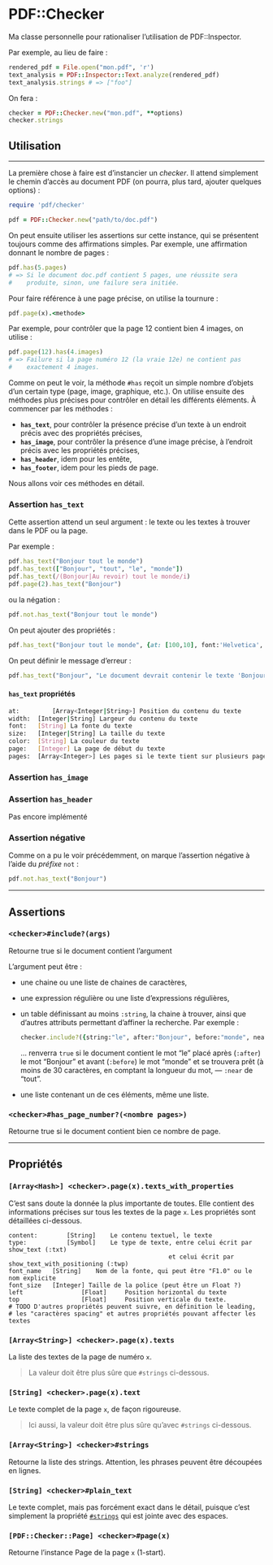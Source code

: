 # PDF::Checker

Ma classe personnelle pour rationaliser l’utilisation de PDF::Inspector.

Par exemple, au lieu de faire :

~~~ruby
rendered_pdf = File.open("mon.pdf", 'r')
text_analysis = PDF::Inspector::Text.analyze(rendered_pdf)
text_analysis.strings # => ["foo"]
~~~

On fera :

~~~ruby
checker = PDF::Checker.new("mon.pdf", **options)
checker.strings
~~~

## Utilisation

---

La première chose à faire est d’instancier un *checker*. Il attend simplement le chemin d’accès au document PDF (on pourra, plus tard, ajouter quelques options) :

~~~ruby
require 'pdf/checker'

pdf = PDF::Checker.new("path/to/doc.pdf")
~~~

On peut ensuite utiliser les assertions sur cette instance, qui se présentent toujours comme des affirmations simples. Par exemple, une affirmation donnant le nombre de pages :

~~~ruby
pdf.has(5.pages)
# => Si le document doc.pdf contient 5 pages, une réussite sera
#    produite, sinon, une failure sera initiée.
~~~

Pour faire référence à une page précise, on utilise la tournure :

~~~ruby
pdf.page(x).<methode>
~~~

Par exemple, pour contrôler que la page 12 contient bien 4 images, on utilise :

~~~ruby
pdf.page(12).has(4.images)
# => Failure si la page numéro 12 (la vraie 12e) ne contient pas
#    exactement 4 images.
~~~

Comme on peut le voir, la méthode `#has` reçoit un simple nombre d’objets d’un certain type (page, image, graphique, etc.). On utilise ensuite des méthodes plus précises pour contrôler en détail les différents éléments. À commencer par les méthodes :

* **`has_text`**, pour contrôler la présence précise d’un texte à un endroit précis avec des propriétés précises,
* **`has_image`**, pour contrôler la présence d’une image précise, à l’endroit précis avec les propriétés précises,
* **`has_header`**, idem pour les entête,
* **`has_footer`**, idem pour les pieds de page.

Nous allons voir ces méthodes en détail.

<a name="asssertion-has_text"></a>

### Assertion `has_text`

Cette assertion attend un seul argument : le texte ou les textes à trouver dans le PDF ou la page. 

Par exemple :

~~~ruby
pdf.has_text("Bonjour tout le monde")
pdf.has_text(["Bonjour", "tout", "le", "monde"])
pdf.has_text(/(Bonjour|Au revoir) tout le monde/i)
pdf.page(2).has_text("Bonjour")
~~~

ou la négation :

~~~ruby
pdf.not.has_text("Bonjour tout le monde")
~~~

On peut ajouter des propriétés :

~~~ruby
pdf.has_text("Bonjour tout le monde", {at: [100,10], font:'Helvetica', size:15})
~~~

On peut définir le message d’erreur :

~~~ruby
pdf.has_text("Bonjour", "Le document devrait contenir le texte 'Bonjour'")
~~~



<a name="assertion-has_texte-properties"></a>

#### `has_text` propriétés

~~~bash
at: 		[Array<Integer|String>] Position du contenu du texte
width: 	[Integer|String] Largeur du contenu du texte
font: 	[String] La fonte du texte
size: 	[Integer|String] La taille du texte
color:  [String] La couleur du texte
page: 	[Integer] La page de début du texte
pages:	[Array<Integer>] Les pages si le texte tient sur plusieurs pages
~~~



<a name="assertion-has_image"></a>

### Assertion `has_image`

<a name="assertion-has_header"></a>

### Assertion `has_header`

Pas encore implémenté

<a name="negative-assertion"></a>

### Assertion négative

Comme on a pu le voir précédemment, on marque l’assertion négative à l’aide du *préfixe* `not` :

~~~ruby
pdf.not.has_text("Bonjour")
~~~



---



<a name="assertions"></a>

## Assertions

### `<checker>#include?(args)`

Retourne true si le document contient l’argument

L’argument peut être :

- une chaine ou une liste de chaines de caractères,

- une expression régulière ou une liste d’expressions régulières,

- un table définissant au moins `:string`, la chaine à trouver, ainsi que d’autres attributs permettant d’affiner la recherche. Par exemple :

  ~~~ruby
  checker.include?({string:"le", after:"Bonjour", before:"monde", near:'tout'}) 
  ~~~

  … renverra `true` si le document contient le mot “le” placé après (`:after`) le mot “Bonjour” et avant (`:before`) le mot “monde” et se trouvera prêt (à moins de 30 caractères, en comptant la longueur du mot, — `:near` de “tout”.

- une liste contenant un de ces éléments, même une liste.

<a name="assertion-has-page-number"></a>

### `<checker>#has_page_number?(<nombre pages>)`

Retourne true si le document contient bien ce nombre de page.

---

## Propriétés

### `[Array<Hash>] <checker>.page(x).texts_with_properties`

C’est sans doute la donnée la plus importante de toutes. Elle contient des informations précises sur tous les textes de la page `x`. Les propriétés sont détaillées ci-dessous.

~~~
content: 		[String] 	Le contenu textuel, le texte
type: 			[Symbol] 	Le type de texte, entre celui écrit par show_text (:txt)
 											et celui écrit par show_text_with_positioning (:twp)
font_name 	[String] 	Nom de la fonte, qui peut être "F1.0" ou le nom explicite
font_size 	[Integer] Taille de la police (peut être un Float ?)
left 				[Float] 	Position horizontal du texte
top 				[Float] 	Position verticale du texte.
# TODO D'autres propriétés peuvent suivre, en définition le leading, 
# les "caractères spacing" et autres propriétés pouvant affecter les textes
~~~



<a name="property-texts"></a>

### `[Array<String>] <checker>.page(x).texts`

La liste des textes de la page de numéro `x`.

> La valeur doit être plus sûre que `#strings` ci-dessous.

<a name="property-text"></a>

### `[String] <checker>.page(x).text`

Le texte complet de la page `x`, de façon rigoureuse.

> Ici aussi, la valeur doit être plus sûre qu’avec `#strings` ci-dessous.

<a name="strings-property"></a>

### `[Array<String>] <checker>#strings`

Retourne la liste des strings. Attention, les phrases peuvent être découpées en lignes.

<a name="plain_text-property"></a>

### `[String] <checker>#plain_text`

Le texte complet, mais pas forcément exact dans le détail, puisque c’est simplement la propriété [`#strings`](#string-property) qui est jointe avec des espaces.

<a name="page-properties"></a>

### `[PDF::Checker::Page] <checker>#page(x)`

Retourne l’instance Page de la page `x` (1-start).
